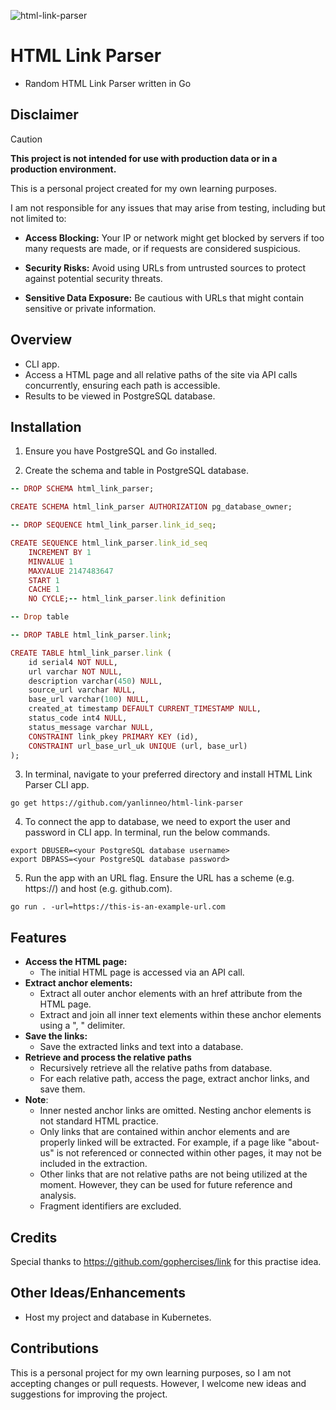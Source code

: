 ![html-link-parser](https://github.com/user-attachments/assets/ff13d720-c37d-4683-9253-1afc0060e93c)
# HTML Link Parser
- Random HTML Link Parser written in Go

## Disclaimer
> [!CAUTION]
> **This project is not intended for use with production data or in a production environment.**
> 
> This is a personal project created for my own learning purposes.
> 
> I am not responsible for any issues that may arise from testing, including but not limited to:
> 
> - **Access Blocking:** Your IP or network might get blocked by servers if too many requests are made, or if requests are considered suspicious.
>   
> - **Security Risks:** Avoid using URLs from untrusted sources to protect against potential security threats.
>   
> - **Sensitive Data Exposure:** Be cautious with URLs that might contain sensitive or private information.

## Overview
- CLI app.
- Access a HTML page and all relative paths of the site via API calls concurrently, ensuring each path is accessible.
- Results to be viewed in PostgreSQL database.

## Installation
1. Ensure you have PostgreSQL and Go installed.

2. Create the schema and table in PostgreSQL database.
```ruby
-- DROP SCHEMA html_link_parser;

CREATE SCHEMA html_link_parser AUTHORIZATION pg_database_owner;

-- DROP SEQUENCE html_link_parser.link_id_seq;

CREATE SEQUENCE html_link_parser.link_id_seq
	INCREMENT BY 1
	MINVALUE 1
	MAXVALUE 2147483647
	START 1
	CACHE 1
	NO CYCLE;-- html_link_parser.link definition

-- Drop table

-- DROP TABLE html_link_parser.link;

CREATE TABLE html_link_parser.link (
	id serial4 NOT NULL,
	url varchar NOT NULL,
	description varchar(450) NULL,
	source_url varchar NULL,
	base_url varchar(100) NULL,
	created_at timestamp DEFAULT CURRENT_TIMESTAMP NULL,
	status_code int4 NULL,
	status_message varchar NULL,
	CONSTRAINT link_pkey PRIMARY KEY (id),
	CONSTRAINT url_base_url_uk UNIQUE (url, base_url)
);
```
3. In terminal, navigate to your preferred directory and install HTML Link Parser CLI app.
```
go get https://github.com/yanlinneo/html-link-parser
```

4. To connect the app to database, we need to export the user and password in CLI app. In terminal, run the below commands.
```
export DBUSER=<your PostgreSQL database username>
export DBPASS=<your PostgreSQL database password>
```
5. Run the app with an URL flag. Ensure the URL has a scheme (e.g. https://) and host (e.g. github.com).
```
go run . -url=https://this-is-an-example-url.com
```
## Features
- **Access the HTML page:**
  - The initial HTML page is accessed via an API call.
- **Extract anchor elements:**
  - Extract all outer anchor elements with an href attribute from the HTML page.
  - Extract and join all inner text elements within these anchor elements using a ", " delimiter.
- **Save the links:**
  - Save the extracted links and text into a database.
- **Retrieve and process the relative paths**
  - Recursively retrieve all the relative paths from database.
  - For each relative path, access the page, extract anchor links, and save them.
- **Note**:
  - Inner nested anchor links are omitted. Nesting anchor elements is not standard HTML practice.
  - Only links that are contained within anchor elements and are properly linked will be extracted. For example, if a page like "about-us" is not referenced or connected within other pages, it may not be included in the extraction.
  - Other links that are not relative paths are not being utilized at the moment. However, they can be used for future reference and analysis.
  - Fragment identifiers are excluded.

## Credits
Special thanks to https://github.com/gophercises/link for this practise idea.

## Other Ideas/Enhancements
- Host my project and database in Kubernetes.

## Contributions
This is a personal project for my own learning purposes, so I am not accepting changes or pull requests. However, I welcome new ideas and suggestions for improving the project.

